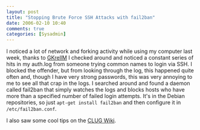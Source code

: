 ```yaml
---
layout: post
title: "Stopping Brute Force SSH Attacks with fail2ban"
date: 2006-02-10 10:40
comments: true
categories: [Sysadmin]
---
```

I noticed a lot of network and forking activity while using my computer last week, thanks to [GKrellM](http://members.dslextreme.com/users/billw/gkrellm/gkrellm.html)  I checked around and noticed a constant series of hits in my auth.log from someone trying common names to login via SSH.  I blocked the offender, but from looking through the log, this happened quite often and, though I have very strong passwords, this was very annoying to me to see all that crap in the logs.  I searched around and found a daemon called fail2ban that simply watches the logs and blocks hosts who have more than a specified number of failed login attempts.  It's in the Debian repositories, so just `apt-get install fail2ban` and then configure it in `/etc/fail2ban.conf`.

I also saw some cool tips on the [CLUG Wiki](http://wiki.clug.org.za/index.php/Defending_Against_Brute_Force_SSH_Attacks).
